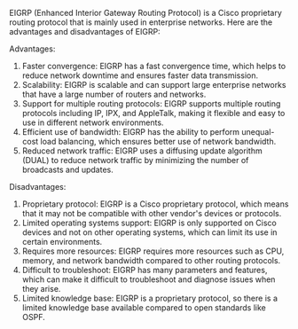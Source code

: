 EIGRP (Enhanced Interior Gateway Routing Protocol) is a Cisco proprietary routing protocol that is mainly used in enterprise networks. Here are the advantages and disadvantages of EIGRP:

Advantages:
1. Faster convergence: EIGRP has a fast convergence time, which helps to reduce network downtime and ensures faster data transmission.
2. Scalability: EIGRP is scalable and can support large enterprise networks that have a large number of routers and networks.
3. Support for multiple routing protocols: EIGRP supports multiple routing protocols including IP, IPX, and AppleTalk, making it flexible and easy to use in different network environments.
4. Efficient use of bandwidth: EIGRP has the ability to perform unequal-cost load balancing, which ensures better use of network bandwidth.
5. Reduced network traffic: EIGRP uses a diffusing update algorithm (DUAL) to reduce network traffic by minimizing the number of broadcasts and updates.

Disadvantages:
1. Proprietary protocol: EIGRP is a Cisco proprietary protocol, which means that it may not be compatible with other vendor's devices or protocols.
2. Limited operating systems support: EIGRP is only supported on Cisco devices and not on other operating systems, which can limit its use in certain environments.
3. Requires more resources: EIGRP requires more resources such as CPU, memory, and network bandwidth compared to other routing protocols.
4. Difficult to troubleshoot: EIGRP has many parameters and features, which can make it difficult to troubleshoot and diagnose issues when they arise.
5. Limited knowledge base: EIGRP is a proprietary protocol, so there is a limited knowledge base available compared to open standards like OSPF.
